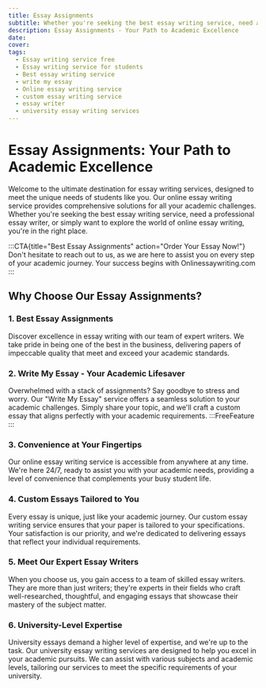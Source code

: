```yaml
---
title: Essay Assignments
subtitle: Whether you're seeking the best essay writing service, need a professional essay writer, or simply want to explore the world of online essay writing, you're in the right place.
description: Essay Assignments - Your Path to Academic Excellence
date:
cover:
tags:
  - Essay writing service free
  - Essay writing service for students
  - Best essay writing service
  - write my essay
  - Online essay writing service
  - custom essay writing service
  - essay writer
  - university essay writing services
---
```


# Essay Assignments: Your Path to Academic Excellence

Welcome to the ultimate destination for essay writing services, designed to meet the unique needs of students like you. Our online essay writing service provides comprehensive solutions for all your academic challenges. Whether you're seeking the best essay writing service, need a professional essay writer, or simply want to explore the world of online essay writing, you're in the right place.

:::CTA{title="Best Essay Assignments" action="Order Your Essay Now!"}
Don't hesitate to reach out to us, as we are here to assist you on every step of your academic journey. Your success begins with Onlinessaywriting.com
:::

## Why Choose Our Essay Assignments?

### 1. Best Essay Assignments

Discover excellence in essay writing with our team of expert writers. We take pride in being one of the best in the business, delivering papers of impeccable quality that meet and exceed your academic standards.

### 2. Write My Essay - Your Academic Lifesaver

Overwhelmed with a stack of assignments? Say goodbye to stress and worry. Our "Write My Essay" service offers a seamless solution to your academic challenges. Simply share your topic, and we'll craft a custom essay that aligns perfectly with your academic requirements.
:::FreeFeature
:::

### 3. Convenience at Your Fingertips

Our online essay writing service is accessible from anywhere at any time. We're here 24/7, ready to assist you with your academic needs, providing a level of convenience that complements your busy student life.

### 4. Custom Essays Tailored to You

Every essay is unique, just like your academic journey. Our custom essay writing service ensures that your paper is tailored to your specifications. Your satisfaction is our priority, and we're dedicated to delivering essays that reflect your individual requirements.

### 5. Meet Our Expert Essay Writers

When you choose us, you gain access to a team of skilled essay writers. They are more than just writers; they're experts in their fields who craft well-researched, thoughtful, and engaging essays that showcase their mastery of the subject matter.

### 6. University-Level Expertise

University essays demand a higher level of expertise, and we're up to the task. Our university essay writing services are designed to help you excel in your academic pursuits. We can assist with various subjects and academic levels, tailoring our services to meet the specific requirements of your university.
